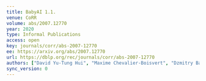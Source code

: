 ```yaml
---
title: BabyAI 1.1.
venue: CoRR
volume: abs/2007.12770
year: 2020
type: Informal Publications
access: open
key: journals/corr/abs-2007-12770
ee: https://arxiv.org/abs/2007.12770
url: https://dblp.org/rec/journals/corr/abs-2007-12770
authors: ["David Yu-Tung Hui", "Maxime Chevalier-Boisvert", "Dzmitry Bahdanau", "Yoshua Bengio"]
sync_version: 0
---
```

